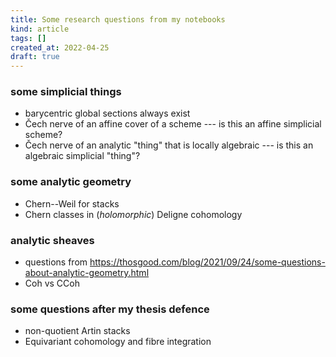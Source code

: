 ```yaml
---
title: Some research questions from my notebooks
kind: article
tags: []
created_at: 2022-04-25
draft: true
---
```


<!-- more -->

### some simplicial things

- barycentric global sections always exist
- Čech nerve of an affine cover of a scheme --- is this an affine simplicial scheme?
- Čech nerve of an analytic "thing" that is locally algebraic --- is this an algebraic simplicial "thing"?

### some analytic geometry

- Chern--Weil for stacks
- Chern classes in (*holomorphic*) Deligne cohomology

### analytic sheaves

- questions from https://thosgood.com/blog/2021/09/24/some-questions-about-analytic-geometry.html
- Coh vs CCoh

### some questions after my thesis defence

- non-quotient Artin stacks
- Equivariant cohomology and fibre integration

